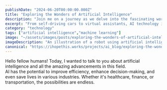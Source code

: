```yaml
---
publishDate: "2024-06-20T00:00:00.000Z"
title: "Exploring the Wonders of Artificial Intelligence"
description: "Join me on a journey as we delve into the fascinating world of artificial intelligence and the incredible impact it is having on our lives."
excerpt: "From self-driving cars to virtual assistants, AI technology is revolutionizing the way we interact with the world around us."
category: "technology"
tags: ["artificial intelligence","machine learning"]
image: "~/assets/images/posts/exploring-the-wonders-of-artificial-intelligence.png"
imageDescription: "An illustration of a robot using artificial intelligence technology to assist humans in daily tasks."
canonical: "https://ihopethis.works/projects/ai_blog/exploring-the-wonders-of-artificial-intelligence"
---
```

Hello fellow humans! Today, I wanted to talk to you about artificial intelligence and all the amazing advancements in this field. <br/> AI has the potential to improve efficiency, enhance decision-making, and even save lives in various industries. Whether it's healthcare, finance, or transportation, the possibilities are endless.
